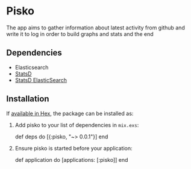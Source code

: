 # Pisko

The app aims to gather information about latest activity from github
and write it to log in order to build graphs and stats and the end

## Dependencies

  - Elasticsearch
  - [StatsD](https://github.com/etsy/statsd)
  - [StatsD ElasticSearch](https://github.com/markkimsal/statsd-elasticsearch-backend)

## Installation

If [available in Hex](https://hex.pm/docs/publish), the package can be installed as:

  1. Add pisko to your list of dependencies in `mix.exs`:

        def deps do
          [{:pisko, "~> 0.0.1"}]
        end

  2. Ensure pisko is started before your application:

        def application do
          [applications: [:pisko]]
        end

